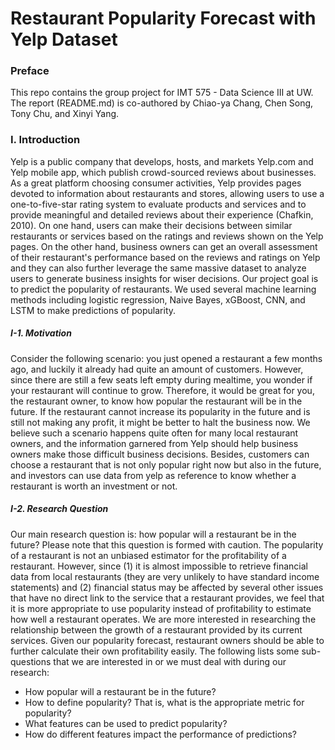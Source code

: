 # Restaurant Popularity Forecast with Yelp Dataset

### Preface

This repo contains the group project for IMT 575 - Data Science III at UW. The report (README.md) is co-authored by Chiao-ya Chang, Chen Song, Tony Chu, and Xinyi Yang. 

### I. Introduction
Yelp is a public company that develops, hosts, and markets Yelp.com and Yelp mobile app, which publish crowd-sourced reviews about businesses. As a great platform choosing consumer activities, Yelp provides pages devoted to information about restaurants and stores, allowing users to use a one-to-five-star rating system to evaluate products and services and to provide meaningful and detailed reviews about their experience (Chafkin, 2010). On one hand, users can make their decisions between similar restaurants or services based on the ratings and reviews shown on the Yelp pages. On the other hand, business owners can get an overall assessment of their restaurant's performance based on the reviews and ratings on Yelp and they can also further leverage the same massive dataset to analyze users to generate business insights for wiser decisions. Our project goal is to predict the popularity of restaurants. We used several machine learning methods including logistic regression, Naive Bayes, xGBoost, CNN, and LSTM to make predictions of popularity.

##### I-1. Motivation
Consider the following scenario: you just opened a restaurant a few months ago, and luckily it already had quite an amount of customers. However, since there are still a few seats left empty during mealtime, you wonder if your restaurant will continue to grow. Therefore, it would be great for you, the restaurant owner, to know how popular the restaurant will be in the future. If the restaurant cannot increase its popularity in the future and is still not making any profit, it might be better to halt the business now. We believe such a scenario happens quite often for many local restaurant owners, and the information garnered from Yelp should help business owners make those difficult business decisions. Besides, customers can choose a restaurant that is not only popular right now but also in the future, and investors can use data from yelp as reference to know whether a restaurant is worth an investment or not. 

##### I-2. Research Question
Our main research question is: how popular will a restaurant be in the future? Please note that this question is formed with caution. The popularity of a restaurant is not an unbiased estimator for the profitability of a restaurant. However, since (1) it is almost impossible to retrieve financial data from local restaurants (they are very unlikely to have standard income statements) and (2) financial status may be affected by several other issues that have no direct link to the service that a restaurant provides, we feel that it is more appropriate to use popularity instead of profitability to estimate how well a restaurant operates. We are more interested in researching the relationship between the growth of a restaurant provided by its current services. Given our popularity forecast, restaurant owners should be able to further calculate their own profitability easily. The following lists some sub-questions that we are interested in or we must deal with during our research:
* How popular will a restaurant be in the future?
* How to define popularity? That is, what is the appropriate metric for popularity?
* What features can be used to predict popularity?
* How do different features impact the performance of predictions?
